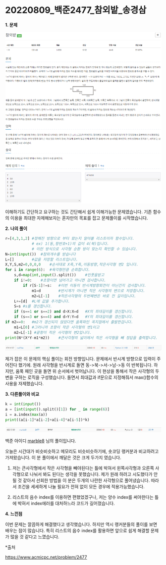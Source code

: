 # 20220809_백준2477_참외밭_송경삼

**1. 문제**

![](20220809_백준2477_참외밭_assets/2022-08-09-10-36-37-image.png)

이해하기도 간단하고 요구하는 것도 간단해서 쉽게 이해가능한 문제였습니다. 기존 함수의 이용을 최대한 자제해보자는 혼자만의 목표를 잡고 문제풀이를 시작했습니다.

**2. 나의 풀이**

```python
r=[4,3,1,2] #정해진 방향으로 부터 왔는지 알아볼 리스트이자 함수입니다.
            # ex) 1(동,항번호+1)의 값이 4(북)입니다. 
            # 이런 방식으로 사각형 순환 방이 맞는지 확인할 수 있습니다.
N=int(input())  #참외개수를 받습니다
L=[]        #값을 저장할 리스트입니다.
X,Y,S,m2=0,0,0,0    #순서대로 X축,Y축,이동방향,작은사각형 변2 입니다.
for i in range(6):  #육각형만큼 순회합니다.
    s,d=map(int,input().split())    #인풋을받고
    if i!=0:    #초항이면 넘어가고 아니면 검사합니다.
        if r[S-1]!=s:   #이번 이동이 반시계방향회전이 아닌건지 검사합니다.
            m1=d        #반시계가 아니면 작은 사각형의 변으로 저장합니다.
            m2=L[-1]    #작은사각형의 두번째변은 바로 전 길이입니다.
    L+=[d]  #L에 값을 추가합니다.
    S=s #s를 갱신합니다.
    if (s==1 or s==2) and d>X:X=d   #X의 최대길이를 갱신합니다.
    if (s==3 or s==4) and d>Y:Y=d   #Y의 최대길이를 갱신합니다.
if m2==0:   #m2가 갱신되지 않았다면 움푹파인 꼭지점에서 출발한겁니다.
    m1=L[0] #그러니까 초항이 작은 사각형의 변1이고
    m2=L[-1] #끝항이 작은 사각형의 변2입니다.
print(N*(X*Y-m1*m2))    #큰사각형의 넓이에서 작은 사각형을 빼 정답을 출력합니다.
```

![](20220809_백준2477_참외밭_assets/2022-08-09-10-38-15-image.png)

제가 잡은 이 문제의 핵심 풀이는 회전 방향입니다. 문제에서 반시계 방향으로 입력이 주어진다 했기에. 원래 사각형을 반시계로 돌면 동->북->서->남->동 이 반복됩니다. 하지만, 움푹 패인 곳을 돌면 위 순서에서 벗어납니다. 이 현상을 통해서 작은 사각형의 두 변을 구하는 로직을 구성했습니다. 돌면서 최대값과 if문으로 지정해줘서 max()함수의 사용을 자제했습니다.

**3. 다른풀이와 비교**

```python
k = int(input())
a = [int(input().split()[1]) for _ in range(6)]
i = a.index(max(a))
print((a[i-1]*a[i-2]+a[i-4]*a[i-5])*k)
```

![](20220809_백준2477_참외밭_assets/2022-08-09-10-45-14-image.png)

백준 아이디 [marble8](https://www.acmicpc.net/user/marble8) 님의 풀이입니다.

오늘은 시간대가 비슷비슷하고 메모리도 비슷비슷하기에, 숏코딩 랭커분과 비교하려고 가져왔습니다. 이 분 풀이에서 깨달은 것은 크게 두가지 였습니다.

1. 저는 큰사각형에서 작은 사각형을 빼야된다는 틀에 박혀서 왼쪽사각형과 오른쪽 사각형으로 나눠서 봐도 된다는 생각을 못했습니다. 제가 원래 하려고 시도했다가 안될 것 같아서 선회한 방법을 이 분은 두개의 나란한 사각형으로 풀어냈습니다. 따라서 조건을 세세하게 나눌 필요가 전혀 없이 모든 경우에 적용가능했습니다.

2. 리스트의 음수 index를 이용하면 편했었겠구나, 저는 양수 index를 써야한다는 틀에 박혀서 index에러를 대처하느라 코드가 길어졌습니다.



**4. 느낀점**

이번 문제는 깔끔하게 해결했다고 생각했습니다. 하지만 역시 랭커분들의 풀이를 보면 배우는 점이 많습니다. 특히 리스트의 음수 index를 활용하면 앞으로 쉽게 해결할 문제가 많을 것 같다고 느꼈습니다.



*출처

https://www.acmicpc.net/problem/2477
